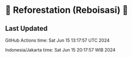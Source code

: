 
# 🌳 Reforestation (Reboisasi) 🌲

## Last Updated

GitHub Actions time: Sat Jun 15 13:17:57 UTC 2024

Indonesia/Jakarta time: Sat Jun 15 20:17:57 WIB 2024
